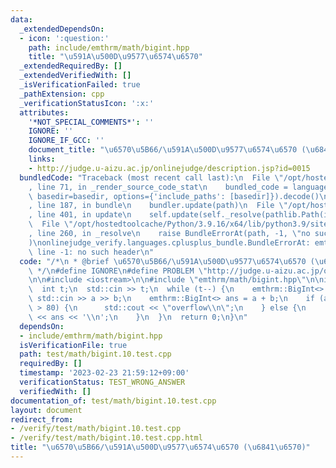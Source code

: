 ```yaml
---
data:
  _extendedDependsOn:
  - icon: ':question:'
    path: include/emthrm/math/bigint.hpp
    title: "\u591A\u500D\u9577\u6574\u6570"
  _extendedRequiredBy: []
  _extendedVerifiedWith: []
  _isVerificationFailed: true
  _pathExtension: cpp
  _verificationStatusIcon: ':x:'
  attributes:
    '*NOT_SPECIAL_COMMENTS*': ''
    IGNORE: ''
    IGNORE_IF_GCC: ''
    document_title: "\u6570\u5B66/\u591A\u500D\u9577\u6574\u6570 (\u6841\u6570)"
    links:
    - http://judge.u-aizu.ac.jp/onlinejudge/description.jsp?id=0015
  bundledCode: "Traceback (most recent call last):\n  File \"/opt/hostedtoolcache/Python/3.9.16/x64/lib/python3.9/site-packages/onlinejudge_verify/documentation/build.py\"\
    , line 71, in _render_source_code_stat\n    bundled_code = language.bundle(stat.path,\
    \ basedir=basedir, options={'include_paths': [basedir]}).decode()\n  File \"/opt/hostedtoolcache/Python/3.9.16/x64/lib/python3.9/site-packages/onlinejudge_verify/languages/cplusplus.py\"\
    , line 187, in bundle\n    bundler.update(path)\n  File \"/opt/hostedtoolcache/Python/3.9.16/x64/lib/python3.9/site-packages/onlinejudge_verify/languages/cplusplus_bundle.py\"\
    , line 401, in update\n    self.update(self._resolve(pathlib.Path(included), included_from=path))\n\
    \  File \"/opt/hostedtoolcache/Python/3.9.16/x64/lib/python3.9/site-packages/onlinejudge_verify/languages/cplusplus_bundle.py\"\
    , line 260, in _resolve\n    raise BundleErrorAt(path, -1, \"no such header\"\
    )\nonlinejudge_verify.languages.cplusplus_bundle.BundleErrorAt: emthrm/math/bigint.hpp:\
    \ line -1: no such header\n"
  code: "/*\n * @brief \u6570\u5B66/\u591A\u500D\u9577\u6574\u6570 (\u6841\u6570)\n\
    \ */\n#define IGNORE\n#define PROBLEM \"http://judge.u-aizu.ac.jp/onlinejudge/description.jsp?id=0015\"\
    \n\n#include <iostream>\n\n#include \"emthrm/math/bigint.hpp\"\n\nint main() {\n\
    \  int t;\n  std::cin >> t;\n  while (t--) {\n    emthrm::BigInt<> a, b;\n   \
    \ std::cin >> a >> b;\n    emthrm::BigInt<> ans = a + b;\n    if (ans.length()\
    \ > 80) {\n      std::cout << \"overflow\\n\";\n    } else {\n      std::cout\
    \ << ans << '\\n';\n    }\n  }\n  return 0;\n}\n"
  dependsOn:
  - include/emthrm/math/bigint.hpp
  isVerificationFile: true
  path: test/math/bigint.10.test.cpp
  requiredBy: []
  timestamp: '2023-02-23 21:59:12+09:00'
  verificationStatus: TEST_WRONG_ANSWER
  verifiedWith: []
documentation_of: test/math/bigint.10.test.cpp
layout: document
redirect_from:
- /verify/test/math/bigint.10.test.cpp
- /verify/test/math/bigint.10.test.cpp.html
title: "\u6570\u5B66/\u591A\u500D\u9577\u6574\u6570 (\u6841\u6570)"
---
```

